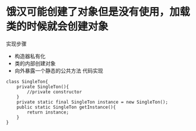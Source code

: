 ﻿# 饿汉可能创建了对象但是没有使用，加载类的时候就会创建对象
实现步骤
- 构造器私有化
- 类的内部创建对象
- 向外暴露一个静态的公共方法
代码实现
```
class SingleTon{
    private SingleTon(){
        //private constructor
    }   
    private static final SingleTon instance = new SingleTon();
    public static SingleTon getInstance(){
        return instance;
    }
}
```